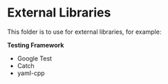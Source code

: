 # External Libraries
This folder is to use for external libraries, for example:

**Testing Framework**
- Google Test
- Catch
- yaml-cpp